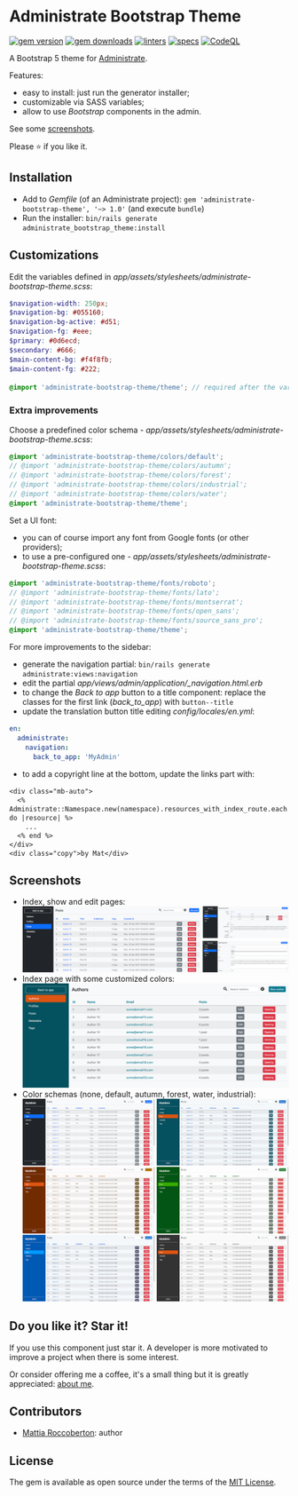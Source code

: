 # Administrate Bootstrap Theme
[![gem version](https://badge.fury.io/rb/administrate-bootstrap-theme.svg)](https://badge.fury.io/rb/administrate-bootstrap-theme)
[![gem downloads](https://badgen.net/rubygems/dt/administrate-bootstrap-theme)](https://rubygems.org/gems/administrate-bootstrap-theme) 
[![linters](https://github.com/blocknotes/administrate-bootstrap-theme/actions/workflows/linters.yml/badge.svg)](https://github.com/blocknotes/administrate-bootstrap-theme/actions/workflows/linters.yml)
[![specs](https://github.com/blocknotes/administrate-bootstrap-theme/actions/workflows/specs.yml/badge.svg)](https://github.com/blocknotes/administrate-bootstrap-theme/actions/workflows/specs.yml)
[![CodeQL](https://github.com/blocknotes/administrate-bootstrap-theme/actions/workflows/codeql-analysis.yml/badge.svg)](https://github.com/blocknotes/administrate-bootstrap-theme/actions/workflows/codeql-analysis.yml)

A Bootstrap 5 theme for [Administrate](https://github.com/thoughtbot/administrate).

Features:
- easy to install: just run the generator installer;
- customizable via SASS variables;
- allow to use *Bootstrap* components in the admin.

See some [screenshots](#screenshots).

Please :star: if you like it.

## Installation

- Add to *Gemfile* (of an Administrate project): `gem 'administrate-bootstrap-theme', '~> 1.0'` (and execute `bundle`)
- Run the installer: `bin/rails generate administrate_bootstrap_theme:install`

## Customizations

Edit the variables defined in *app/assets/stylesheets/administrate-bootstrap-theme.scss*:

```scss
$navigation-width: 250px;
$navigation-bg: #055160;
$navigation-bg-active: #d51;
$navigation-fg: #eee;
$primary: #0d6ecd;
$secondary: #666;
$main-content-bg: #f4f8fb;
$main-content-fg: #222;

@import 'administrate-bootstrap-theme/theme'; // required after the variables setup
```

### Extra improvements

Choose a predefined color schema - *app/assets/stylesheets/administrate-bootstrap-theme.scss*:

```scss
@import 'administrate-bootstrap-theme/colors/default';
// @import 'administrate-bootstrap-theme/colors/autumn';
// @import 'administrate-bootstrap-theme/colors/forest';
// @import 'administrate-bootstrap-theme/colors/industrial';
// @import 'administrate-bootstrap-theme/colors/water';
@import 'administrate-bootstrap-theme/theme';
```

Set a UI font:

- you can of course import any font from Google fonts (or other providers);
- to use a pre-configured one - *app/assets/stylesheets/administrate-bootstrap-theme.scss*:
```scss
@import 'administrate-bootstrap-theme/fonts/roboto';
// @import 'administrate-bootstrap-theme/fonts/lato';
// @import 'administrate-bootstrap-theme/fonts/montserrat';
// @import 'administrate-bootstrap-theme/fonts/open_sans';
// @import 'administrate-bootstrap-theme/fonts/source_sans_pro';
@import 'administrate-bootstrap-theme/theme';
```

For more improvements to the sidebar:

- generate the navigation partial: `bin/rails generate administrate:views:navigation`
- edit the partial *app/views/admin/application/_navigation.html.erb*
- to change the _Back to app_ button to a title component: replace the classes for the first link (_back_to_app_) with `button--title`
- update the translation button title editing *config/locales/en.yml*:
```yml
en:
  administrate:
    navigation:
      back_to_app: 'MyAdmin'
```
- to add a copyright line at the bottom, update the links part with:
```erb
<div class="mb-auto">
  <% Administrate::Namespace.new(namespace).resources_with_index_route.each do |resource| %>
    ...
  <% end %>
</div>
<div class="copy">by Mat</div>
```

## Screenshots

- Index, show and edit pages: ![Administrate Bootstrap Theme sections](extra/screenshot_sections.png)
- Index page with some customized colors: ![Administrate Bootstrap Theme index page customized](extra/screenshot_index_alt.png)
- Color schemas (none, default, autumn, forest, water, industrial): ![Administrate Bootstrap Theme colors](extra/screenshot_colors.png)

## Do you like it? Star it!

If you use this component just star it. A developer is more motivated to improve a project when there is some interest.

Or consider offering me a coffee, it's a small thing but it is greatly appreciated: [about me](https://www.blocknot.es/about-me).

## Contributors

- [Mattia Roccoberton](https://blocknot.es/): author

## License

The gem is available as open source under the terms of the [MIT License](https://opensource.org/licenses/MIT).

